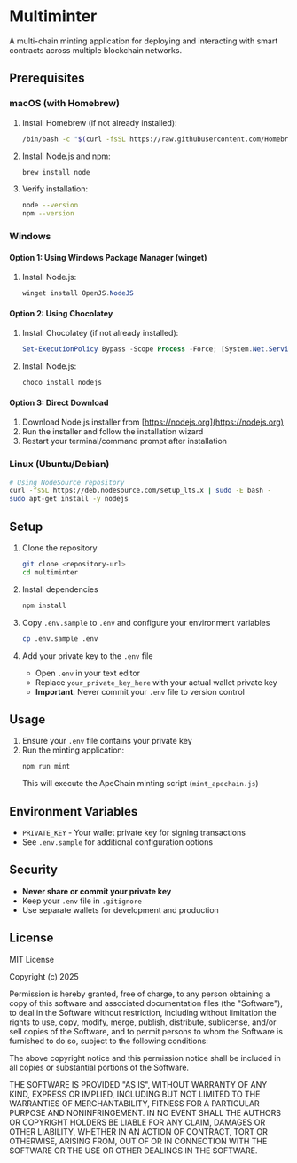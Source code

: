 # Multiminter

A multi-chain minting application for deploying and interacting with smart contracts across multiple blockchain networks.

## Prerequisites

### macOS (with Homebrew)

1. Install Homebrew (if not already installed):
   ```bash
   /bin/bash -c "$(curl -fsSL https://raw.githubusercontent.com/Homebrew/install/HEAD/install.sh)"
   ```

2. Install Node.js and npm:
   ```bash
   brew install node
   ```

3. Verify installation:
   ```bash
   node --version
   npm --version
   ```

### Windows

#### Option 1: Using Windows Package Manager (winget)
1. Install Node.js:
   ```powershell
   winget install OpenJS.NodeJS
   ```

#### Option 2: Using Chocolatey
1. Install Chocolatey (if not already installed):
   ```powershell
   Set-ExecutionPolicy Bypass -Scope Process -Force; [System.Net.ServicePointManager]::SecurityProtocol = [System.Net.ServicePointManager]::SecurityProtocol -bor 3072; iex ((New-Object System.Net.WebClient).DownloadString('https://chocolatey.org/install.ps1'))
   ```

2. Install Node.js:
   ```powershell
   choco install nodejs
   ```

#### Option 3: Direct Download
1. Download Node.js installer from [https://nodejs.org](https://nodejs.org)
2. Run the installer and follow the installation wizard
3. Restart your terminal/command prompt after installation

### Linux (Ubuntu/Debian)
```bash
# Using NodeSource repository
curl -fsSL https://deb.nodesource.com/setup_lts.x | sudo -E bash -
sudo apt-get install -y nodejs
```

## Setup

1. Clone the repository
   ```bash
   git clone <repository-url>
   cd multiminter
   ```

2. Install dependencies
   ```bash
   npm install
   ```

3. Copy `.env.sample` to `.env` and configure your environment variables
   ```bash
   cp .env.sample .env
   ```

4. Add your private key to the `.env` file
   - Open `.env` in your text editor
   - Replace `your_private_key_here` with your actual wallet private key
   - **Important**: Never commit your `.env` file to version control

## Usage

1. Ensure your `.env` file contains your private key
2. Run the minting application:
   ```bash
   npm run mint
   ```
   This will execute the ApeChain minting script (`mint_apechain.js`)

## Environment Variables

- `PRIVATE_KEY` - Your wallet private key for signing transactions
- See `.env.sample` for additional configuration options

## Security

- **Never share or commit your private key**
- Keep your `.env` file in `.gitignore`
- Use separate wallets for development and production

## License

MIT License

Copyright (c) 2025

Permission is hereby granted, free of charge, to any person obtaining a copy
of this software and associated documentation files (the "Software"), to deal
in the Software without restriction, including without limitation the rights
to use, copy, modify, merge, publish, distribute, sublicense, and/or sell
copies of the Software, and to permit persons to whom the Software is
furnished to do so, subject to the following conditions:

The above copyright notice and this permission notice shall be included in all
copies or substantial portions of the Software.

THE SOFTWARE IS PROVIDED "AS IS", WITHOUT WARRANTY OF ANY KIND, EXPRESS OR
IMPLIED, INCLUDING BUT NOT LIMITED TO THE WARRANTIES OF MERCHANTABILITY,
FITNESS FOR A PARTICULAR PURPOSE AND NONINFRINGEMENT. IN NO EVENT SHALL THE
AUTHORS OR COPYRIGHT HOLDERS BE LIABLE FOR ANY CLAIM, DAMAGES OR OTHER
LIABILITY, WHETHER IN AN ACTION OF CONTRACT, TORT OR OTHERWISE, ARISING FROM,
OUT OF OR IN CONNECTION WITH THE SOFTWARE OR THE USE OR OTHER DEALINGS IN THE
SOFTWARE.
